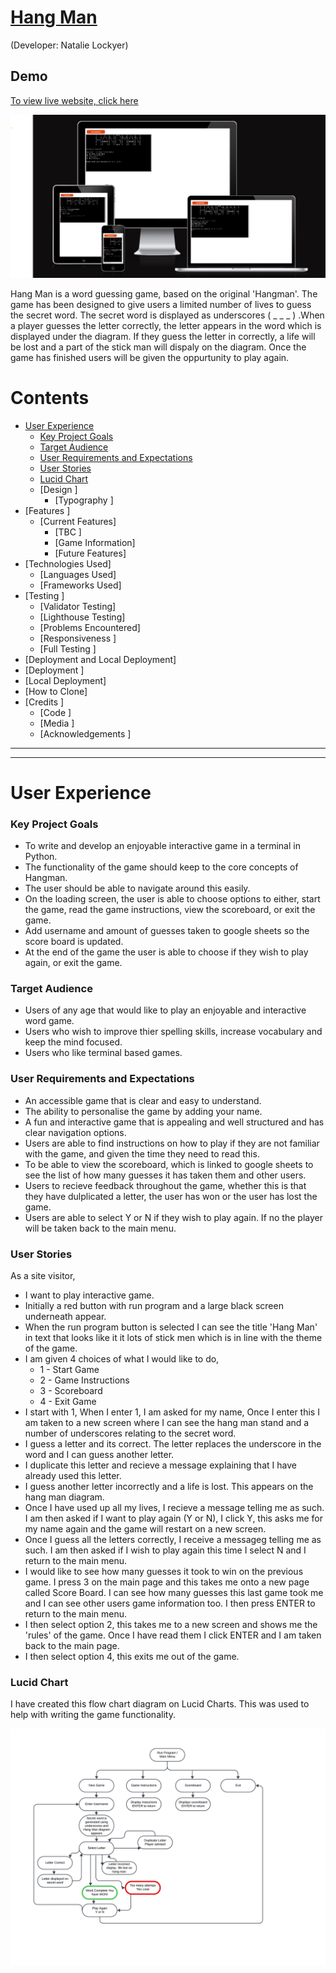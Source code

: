 # [Hang Man](https://hang-man2023-457c30e677c0.herokuapp.com/)

(Developer: Natalie Lockyer)
## Demo
[To view live website, click here](https://hang-man2023-457c30e677c0.herokuapp.com/)

![Responsive Image](./assets/images/readme_imgs/responsive_img.png)

Hang Man is a word guessing game, based on the original 'Hangman'. The game has been designed to give users a limited number of lives to guess the secret word. The secret word is displayed as underscores ( _ _ _ ) .When a player guesses the letter correctly, the letter appears in the word which is displayed under the diagram. If they guess the letter in correctly, a life will be lost and a part of the stick man will dispaly on the diagram. Once the game has finished users will be given the oppurtunity to play again.





# Contents
+ [User Experience](#user-experience)
    + [Key Project Goals](#key-project-goals)
    + [Target Audience](#target-audience)
    + [User Requirements and Expectations](#user-requirements-and-expectations)
    + [User Stories](#user-stories)
    + [Lucid Chart](#lucid-chart)
    + [Design ]
        + [Typography ]
+ [Features ]
  + [Current Features]
    + [TBC ]
    + [Game Information]
    + [Future Features]
+ [Technologies Used]
  + [Languages Used]
  + [Frameworks Used]
+ [Testing ]
  + [Validator Testing]
  + [Lighthouse Testing]
  + [Problems Encountered]
  + [Responsiveness ]
  + [Full Testing ]
 + [Deployment and Local Deployment]
  + [Deployment ]
  + [Local Deployment]
  + [How to Clone]
+ [Credits ]
  + [Code ]
  + [Media ]
  + [Acknowledgements ]

***
***

# User Experience

### Key Project Goals
* To write and develop an enjoyable interactive game in a terminal in Python.
* The functionality of the game should keep to the core concepts of Hangman.
* The user should be able to navigate around this easily. 
* On the loading screen, the user is able to choose options to either, start the game, read the game instructions, view the scoreboard, or exit the game. 
* Add username and amount of guesses taken to google sheets so the score board is updated.
* At the end of the game the user is able to choose if they wish to play again, or exit the game.

### Target Audience
  * Users of any age that would like to play an enjoyable and interactive word game. 
  * Users who wish to improve thier spelling skills, increase vocabulary and keep the mind focused.  
  * Users who like terminal based games.

### User Requirements and Expectations 
  * An accessible game that is clear and easy to understand.
  * The ability to personalise the game by adding your name.
  * A fun and interactive game that is appealing and well structured and has clear navigation options.
  * Users are able to find instructions on how to play if they are not familiar with the game, and given the time they need to read this.
  * To be able to view the scoreboard, which is linked to google sheets to see the list of how many guesses it has taken them and other users.
  * Users to recieve feedback throughout the game, whether this is that they have dulplicated a letter, the user has won or the user has lost the game. 
  * Users are able to select Y or N if they wish to play again. If no the player will be taken back to the main menu. 
    
### User Stories
As a site visitor,

  * I want to play interactive game.
  * Initially a red button with run program and a large black screen underneath appear.
  * When the run program button is selected I can see the title 'Hang Man' in text that looks like it it lots of stick men which is in line with the theme of the game. 
  * I am given 4 choices of what I would like to do, 
    + 1 - Start Game
    + 2 - Game Instructions
    + 3 - Scoreboard
    + 4 - Exit Game
  * I start with 1, When I enter 1, I am asked for my name, Once I enter this I am taken to a new screen where I can see the hang man stand and a number of underscores relating to the secret word. 
  * I guess a letter and its correct. The letter replaces the underscore in the word and I can guess another letter.
  * I duplicate this letter and recieve a message explaining that I have already used this letter.
  * I guess another letter incorrectly and a life is lost. This appears on the hang man diagram.
  * Once I have used up all my lives, I recieve a message telling me as such. I am then asked if I want to play again (Y or N), I click Y, this asks me for my name again and the game will restart on a new screen.
  * Once I guess all the letters correctly, I receive a messageg telling me as such. I am then asked if I wish to play again this time I select N and I return to the main menu. 
  * I would like to see how many guesses it took to win on the previous game. I press 3 on the main page and this takes me onto a new page called Score Board. I can see how many guesses this last game took me and I can see other users game information too. I then press ENTER to return to the main menu.
  * I then select option 2, this takes me to a new screen and shows me the 'rules' of the game. Once I have read them I click ENTER and I am taken back to the main page.
  * I then select option 4, this exits me out of the game.

### Lucid Chart
I have created this flow chart diagram on Lucid Charts. This was used to help with writing the game functionality. 

<p align="center">
<img src="./assets/images/readme_imgs/lucid_chart.jpeg">
</p>

